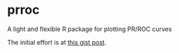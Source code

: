# prroc

A light and flexible R package for plotting PR/ROC curves

The initial effort is at [this gist post](https://gist.github.com/liangyy/6d4314dbc238236731e134abef2484f4).
